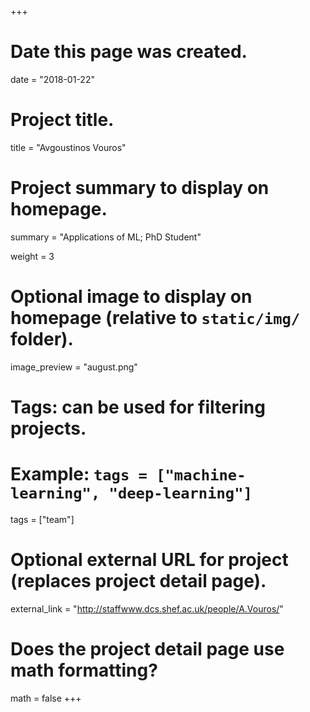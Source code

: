 +++
# Date this page was created.
date = "2018-01-22"

# Project title.
title = "Avgoustinos Vouros"

# Project summary to display on homepage.
summary = "Applications of ML; PhD Student"

weight = 3

# Optional image to display on homepage (relative to `static/img/` folder).
image_preview = "august.png"

# Tags: can be used for filtering projects.
# Example: `tags = ["machine-learning", "deep-learning"]`
tags = ["team"]

# Optional external URL for project (replaces project detail page).
external_link = "http://staffwww.dcs.shef.ac.uk/people/A.Vouros/"

# Does the project detail page use math formatting?
math = false
+++
